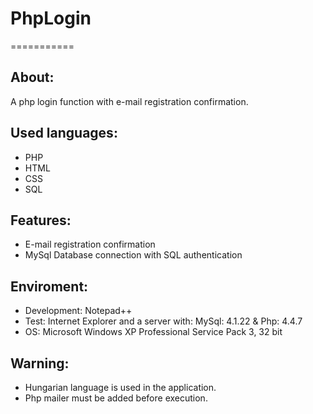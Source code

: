 # PhpLogin
===========


About:
------
A php login function with e-mail registration confirmation.


Used languages:
---------------
- PHP
- HTML
- CSS
- SQL


Features:
---------
- E-mail registration confirmation
- MySql Database connection with SQL authentication


Enviroment:
-----------
- Development: Notepad++
- Test: Internet Explorer and a server with: MySql: 4.1.22 & Php: 4.4.7
- OS: Microsoft Windows XP Professional Service Pack 3, 32 bit


Warning:
--------
- Hungarian language is used in the application.
- Php mailer must be added before execution.
